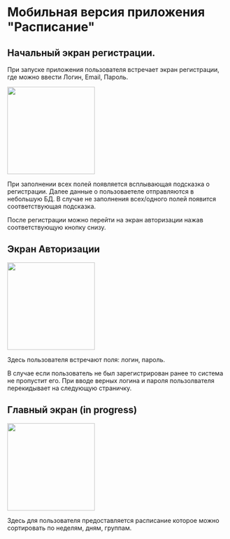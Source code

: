 # Мобильная версия приложения "Расписание"

## Начальный экран регистрации.
При запуске приложения пользователя встречает экран регистрации, где можно ввести Логин, Email, Пароль. 

<img src ="https://github.com/OblikK/Hackaton/blob/main/reg.png?raw=true" width = "200">

При заполнении всех полей появляется всплывающая подсказка о регистрации.
Далее данные о пользоваетеле отправляются в небольшую БД.
В случае не заполнения всех/одного полей появится соответствующая подсказка.

После регистрации можно перейти на экран авторизации нажав соответствующую кнопку снизу.

## Экран Авторизации

<img src ="https://github.com/OblikK/Hackaton/blob/main/auth.png?raw=true" width = "200">
<p> Здесь пользователя встречают поля: логин, пароль.
<p> В случае если пользователь не был зарегистрирован ранее то система не пропустит его. При вводе верных логина и пароля пользолвателя перекидывает на следующую страничку.

## Главный экран (in progress)

<img src ="https://github.com/OblikK/Hackaton/blob/main/main.png?raw=true" width = "200">

<p> Здесь для пользователя предоставляется расписание которое можно сортировать по неделям, дням, группам.
<p> 


